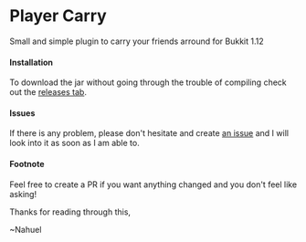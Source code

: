 # Player Carry
Small and simple plugin to carry your friends arround for Bukkit 1.12

#### Installation
To download the jar without going through the trouble of compiling check out the [releases tab](https://github.com/NahuLD/playercarry/releases).

#### Issues
If there is any problem, please don't hesitate and create [an issue](https://github.com/NahuLD/playercarry/issues) and I will look into it as soon as I am able to.

#### Footnote
Feel free to create a PR if you want anything changed and you don't feel like asking!

Thanks for reading through this,

~Nahuel
